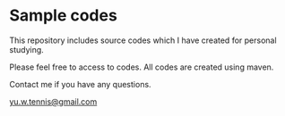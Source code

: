 # Sample codes
This repository includes source codes which I have created for personal studying.

Please feel free to access to codes. All codes are created using maven.

Contact me if you have any questions.

yu.w.tennis@gmail.com

